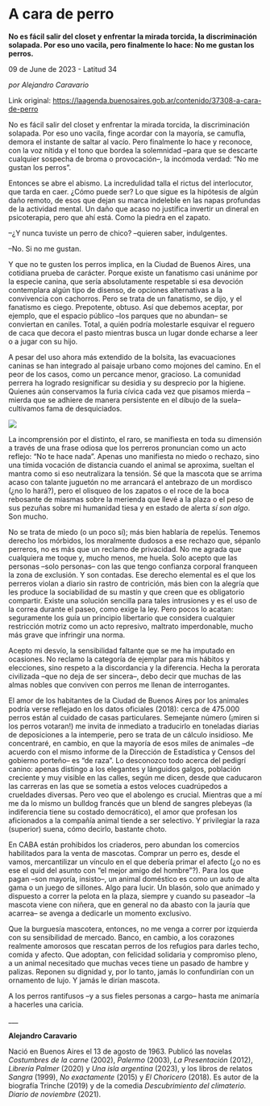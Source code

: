 # A cara de perro

**No es fácil salir del closet y enfrentar la mirada torcida, la discriminación solapada. Por eso uno vacila, pero finalmente lo hace: No me gustan los perros.**

09 de June de 2023 - Latitud 34

_por Alejandro Caravario_

Link original: https://laagenda.buenosaires.gob.ar/contenido/37308-a-cara-de-perro



No es fácil salir del closet y enfrentar la mirada torcida, la discriminación solapada. Por eso uno vacila, finge acordar con la mayoría, se camufla, demora el instante de saltar al vacío. Pero finalmente lo hace y reconoce, con la voz nítida y el tono que bordea la solemnidad –para que se descarte cualquier sospecha de broma o provocación–, la incómoda verdad: “No me gustan los perros”.




Entonces se abre el abismo. La incredulidad talla el rictus del interlocutor, que tarda en caer. ¿Cómo puede ser? Lo que sigue es la hipótesis de algún daño remoto, de esos que dejan su marca indeleble en las napas profundas de la actividad mental. Un daño que acaso no justifica invertir un dineral en psicoterapia, pero que ahí está. Como la piedra en el zapato.




–¿Y nunca tuviste un perro de chico? ­–quieren saber, indulgentes.




–No. Si no me gustan.




Y que no te gusten los perros implica, en la Ciudad de Buenos Aires, una cotidiana prueba de carácter. Porque existe un fanatismo casi unánime por la especie canina, que sería absolutamente respetable si esa devoción contemplara algún tipo de disenso, de opciones alternativas a la convivencia con cachorros. Pero se trata de un fanatismo, se dijo, y el fanatismo es ciego. Prepotente, obtuso. Así que debemos aceptar, por ejemplo, que el espacio público –los parques que no abundan– se conviertan en caniles. Total, a quién podría molestarle esquivar el reguero de caca que decora el pasto mientras busca un lugar donde echarse a leer o a jugar con su hijo.




A pesar del uso ahora más extendido de la bolsita, las evacuaciones caninas se han integrado al paisaje urbano como mojones del camino. En el peor de los casos, como un percance menor, gracioso. La comunidad perrera ha logrado resignificar su desidia y su desprecio por la higiene. Quienes aún conservamos la furia cívica cada vez que pisamos mierda –mierda que se adhiere de manera persistente en el dibujo de la suela– cultivamos fama de desquiciados.




![](https://cdn.feater.me/files/images/1278404/e6961b86-20b6-4401-a4b8-cd86e52720fc.jpg)




La incomprensión por el distinto, el raro, se manifiesta en toda su dimensión a través de una frase odiosa que los perreros pronuncian como un acto reflejo: “No te hace nada”. Apenas uno manifiesta no miedo o rechazo, sino una tímida vocación de distancia cuando el animal se aproxima, sueltan el mantra como si eso neutralizara la tensión. Sé que la mascota que se arrima acaso con talante juguetón no me arrancará el antebrazo de un mordisco (¿no lo hará?), pero el olisqueo de los zapatos o el roce de la boca rebosante de miasmas sobre la merienda que llevé a la plaza o el peso de sus pezuñas sobre mi humanidad tiesa y en estado de alerta *sí son algo*. Son mucho.




No se trata de miedo (o un poco sí); más bien hablaría de repelús. Tenemos derecho los mórbidos, los moralmente dudosos a ese rechazo que, sépanlo perreros, no es más que un reclamo de privacidad. No me agrada que cualquiera me toque y, mucho menos, me huela. Solo acepto que las personas ­–solo personas– con las que tengo confianza corporal franqueen la zona de exclusión. Y son contadas. Ese derecho elemental es el que los perreros violan a diario sin rastro de contrición, más bien con la alegría que les produce la sociabilidad de su mastín y que creen que es obligatorio compartir. Existe una solución sencilla para tales intrusiones y es el uso de la correa durante el paseo, como exige la ley. Pero pocos lo acatan: seguramente los guía un principio libertario que considera cualquier restricción motriz como un acto represivo, maltrato imperdonable, mucho más grave que infringir una norma.




Acepto mi desvío, la sensibilidad faltante que se me ha imputado en ocasiones. No reclamo la categoría de ejemplar para mis hábitos y elecciones, sino respeto a la discordancia y la diferencia. Hecha la perorata civilizada –que no deja de ser sincera–, debo decir que muchas de las almas nobles que conviven con perros me llenan de interrogantes.




El amor de los habitantes de la Ciudad de Buenos Aires por los animales podría verse reflejado en los datos oficiales (2018): cerca de 475.000 perros están al cuidado de casas particulares. Semejante número (¡miren si los perros votaran!) me invita de inmediato a traducirlo en toneladas diarias de deposiciones a la intemperie, pero se trata de un cálculo insidioso. Me concentraré, en cambio, en que la mayoría de esos miles de animales –de acuerdo con el mismo informe de la Dirección de Estadística y Censos del gobierno porteño– es “de raza”. Lo desconozco todo acerca del pedigrí canino: apenas distingo a los elegantes y lánguidos galgos, población creciente y muy visible en las calles, según me dicen, desde que caducaron las carreras en las que se sometía a estos veloces cuadrúpedos a crueldades diversas. Pero veo que el abolengo es crucial. Mientras que a mí me da lo mismo un bulldog francés que un blend de sangres plebeyas (la indiferencia tiene su costado democrático), el amor que profesan los aficionados a la compañía animal tiende a ser selectivo. Y privilegiar la raza (superior) suena, cómo decirlo, bastante choto.




En CABA están prohibidos los criaderos, pero abundan los comercios habilitados para la venta de mascotas. Comprar un perro es, desde el vamos, mercantilizar un vínculo en el que debería primar el afecto (¿o no es ese el quid del asunto con “el mejor amigo del hombre”?). Para los que pagan –son mayoría, insisto–, un animal doméstico es como un auto de alta gama o un juego de sillones. Algo para lucir. Un blasón, solo que animado y dispuesto a correr la pelota en la plaza, siempre y cuando su paseador –la mascota viene con niñera, que en general no da abasto con la jauría que acarrea– se avenga a dedicarle un momento exclusivo.




Que la burguesía mascotera, entonces, no me venga a correr por izquierda con su sensibilidad de mercado. Banco, en cambio, a los corazones realmente amorosos que rescatan perros de los refugios para darles techo, comida y afecto. Que adoptan, con felicidad solidaria y compromiso pleno, a un animal necesitado que muchas veces tiene un pasado de hambre y palizas. Reponen su dignidad y, por lo tanto, jamás lo confundirían con un ornamento de lujo. Y jamás le dirían mascota.




A los perros rantifusos –y a sus fieles personas a cargo– hasta me animaría a hacerles una caricia.




\_\_\_




**Alejandro Caravario**




Nació en Buenos Aires el 13 de agosto de 1963. Publicó las novelas *Costumbres de la carne* (2002), *Palermo* (2003), *La Presentación* (2012), *Librería Palmer* (2020) y *Una isla argentina* (2023), y los libros de relatos *Sangra* (1999), *No exactamente* (2015) y *El Choricero* (2018). Es autor de la biografía Trinche (2019) y de la comedia *Descubrimiento del climaterio. Diario de noviembre* (2021).



